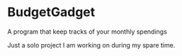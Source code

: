 # BudgetGadget
A program that keep tracks of your monthly spendings

Just a solo project I am working on during my spare time.
